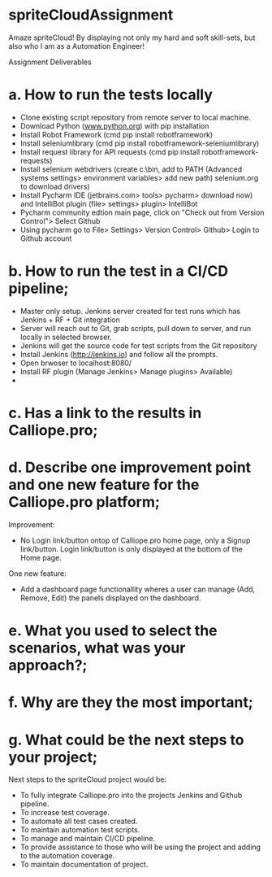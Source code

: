 # spriteCloudAssignment

Amaze spriteCloud! By displaying not only my hard and soft skill-sets, but also who I am as a Automation Engineer!

Assignment Deliverables

# a. How to run the tests locally
- Clone existing script repository from remote server to local machine.
- Download Python (www.python.org) with pip installation
- Install Robot Framework (cmd pip install robotframework)
- Install seleniumlibrary (cmd pip install robotframework-seleniumlibrary)
- Install request library for API requests (cmd pip install robotframework-requests)
- Install selenium webdrivers (create c:\bin, add to PATH (Advanced systems settings> environment variables> add new path) selenium.org to download drivers)
- Install Pycharm IDE (jetbrains.com> tools> pycharm> download now) and IntelliBot plugin (file> settings> plugin> IntelliBot 
- Pycharm community edtion main page, click on "Check out from Version Control"> Select Github
- Using pycharm go to File> Settings> Version Control> Github> Login to Github account


# b. How to run the test in a CI/CD pipeline;
- Master only setup. Jenkins server created for test runs which has Jenkins + RF + Git integration
- Server will reach out to Git, grab scripts, pull down to server, and run locally in selected browser.
- Jenkins will get the source code for test scripts from the Git repository
- Install Jenkins (http://jenkins.io) and follow all the prompts.
- Open brwoser to localhost:8080/
- Install RF plugin (Manage Jenkins> Manage plugins> Available)
- 


# c. Has a link to the results in Calliope.pro;

# d. Describe one improvement point and one new feature for the Calliope.pro platform;

Improvement:
- No Login link/button ontop of Calliope.pro home page, only a Signup link/button. Login link/button is only displayed at the bottom of the Home page.

One new feature:
- Add a dashboard page functionallity wheres a user can manage (Add, Remove, Edit) the panels displayed on the dashboard. 

# e. What you used to select the scenarios, what was your approach?;

# f. Why are they the most important;

# g. What could be the next steps to your project;
Next steps to the spriteCloud project would be:
- To fully integrate Calliope.pro into the projects Jenkins and Github pipeline.
- To increase test coverage.
- To automate all test cases created.
- To maintain automation test scripts.
- To manage and maintain CI/CD pipeline.
- To provide assistance to those who will be using the project and adding to the automation coverage.
- To maintain documentation of project.

